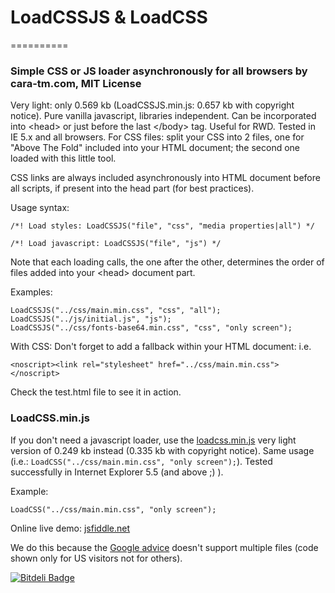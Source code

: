 # LoadCSSJS & LoadCSS
==========

### Simple CSS or JS loader asynchronously for all browsers by cara-tm.com, MIT License

Very light: only 0.569 kb (LoadCSSJS.min.js: 0.657 kb with copyright notice). Pure vanilla javascript, libraries independent. Can be incorporated into &lt;head&gt; or just before the last &lt;/body&gt; tag. Useful for RWD. Tested in IE 5.x and all browsers. For CSS files: split your CSS into 2 files, one for "Above The Fold" included into your HTML document; the second one loaded with this little tool.

CSS links are always included asynchronously into HTML document before all scripts, if present into the head part (for best practices).

Usage syntax:

    /*! Load styles: LoadCSSJS("file", "css", "media properties|all") */
    
    /*! Load javascript: LoadCSSJS("file", "js") */

Note that each loading calls, the one after the other, determines the order of files added into your &lt;head&gt; document part. 

Examples:

    LoadCSSJS("../css/main.min.css", "css", "all");
    LoadCSSJS("../js/initial.js", "js");
    LoadCSSJS("../css/fonts-base64.min.css", "css", "only screen");

With CSS: Don't forget to add a fallback within your HTML document:
i.e.

    <noscript><link rel="stylesheet" href="../css/main.min.css"></noscript>

Check the test.html file to see it in action.

### LoadCSS.min.js

If you don't need a javascript loader, use the [loadcss.min.js](https://github.com/cara-tm/LoadCSSJS/blob/master/loadcss.min.js) very light version of 0.249 kb instead (0.335 kb with copyright notice). Same usage (i.e.: `LoadCSS("../css/main.min.css", "only screen");`).
Tested successfully in Internet Explorer 5.5 (and above ;) ).

Example:

    LoadCSS("../css/main.min.css", "only screen");

Online live demo: [jsfiddle.net](http://jsfiddle.net/9ehh6xnx/)

We do this because the [Google advice](https://developers.google.com/speed/docs/insights/OptimizeCSSDelivery) doesn't support multiple files (code shown only for US visitors not for others).


[![Bitdeli Badge](https://d2weczhvl823v0.cloudfront.net/cara-tm/loadcssjs/trend.png)](https://bitdeli.com/free "Bitdeli Badge")

